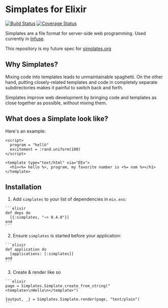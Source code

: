 # Simplates for Elixir
[![Build Status](https://travis-ci.org/LawfulGood/simplates.svg?branch=master)](https://travis-ci.org/LawfulGood/simplates)
[![Coverage Status](https://coveralls.io/repos/github/LawfulGood/simplates/badge.svg?branch=master)](https://coveralls.io/github/LawfulGood/simplates?branch=master)

Simplates are a file format for server-side web programming. Used currently in [Infuse](https://github.com/LawfulGood/infuse).

This repository is my future spec for [simplates.org](http://simplates.org/)

## Why Simplates? 
Mixing code into templates leads to unmaintainable spaghetti. On the other 
hand, putting closely-related templates and code in completely separate 
subdirectories makes it painful to switch back and forth.

Simplates improve web development by bringing code and templates as close 
together as possible, _without_ mixing them.

## What does a Simplate look like?
Here's an example: 
```
<script>
  program = "hellö"
  excitement = :rand.uniform(100)
</script>

<template type="text/html" via="EEx">
  <h1><%= hello %>, program, my favorite number is <%= num %></h1>
</template>
```

## Installation

  1. Add `simplates` to your list of dependencies in `mix.exs`:

    ```elixir
    def deps do
      [{:simplates, "~> 0.4.0"}]
    end
    ```

  2. Ensure `simplates` is started before your application:

    ```elixir
    def application do
      [applications: [:simplates]]
    end
    ```
  
  3. Create & render like so
  
    ```elixir
    page = Simplates.Simplate.create_from_string("<template>\nHello\n</template>")

    {output, _} = Simplates.Simplate.render(page, "text/plain")
    ```

